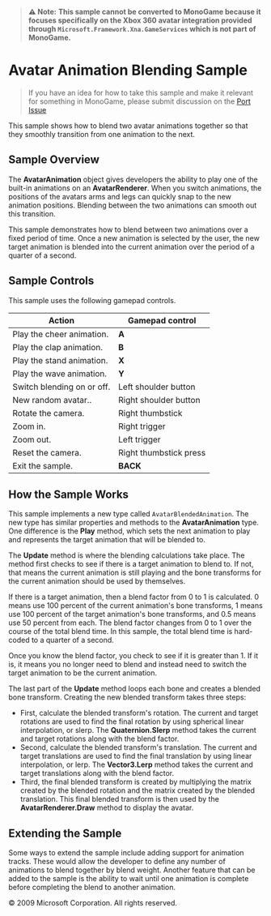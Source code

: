 > **⚠️ Note:**
> **This sample cannot be converted to MonoGame because it focuses specifically on the Xbox 360 avatar integration provided through `Microsoft.Framework.Xna.GameServices` which is not part of MonoGame.**
# Avatar Animation Blending Sample
>
> If you have an idea for how to take this sample and make it relevant for something in MonoGame, please submit discussion on the [Port Issue](https://github.com/xna-to-monogame/AvatarAnimationBlendingSample/issues/1)

This sample shows how to blend two avatar animations together so that they smoothly transition from one animation to the next.

## Sample Overview

The **AvatarAnimation** object gives developers the ability to play one of the built-in animations on an **AvatarRenderer**. When you switch animations, the positions of the avatars arms and legs can quickly snap to the new animation positions. Blending between the two animations can smooth out this transition.

This sample demonstrates how to blend between two animations over a fixed period of time. Once a new animation is selected by the user, the new target animation is blended into the current animation over the period of a quarter of a second.

## Sample Controls

This sample uses the following gamepad controls.

| Action                     | Gamepad control        |
|----------------------------|------------------------|
| Play the cheer animation.  | **A**                  |
| Play the clap animation.   | **B**                  |
| Play the stand animation.  | **X**                  |
| Play the wave animation.   | **Y**                  |
| Switch blending on or off. | Left shoulder button   |
| New random avatar..        | Right shoulder button  |
| Rotate the camera.         | Right thumbstick       |
| Zoom in.                   | Right trigger          |
| Zoom out.                  | Left trigger           |
| Reset the camera.          | Right thumbstick press |
| Exit the sample.           | **BACK**               |

## How the Sample Works

This sample implements a new type called ``AvatarBlendedAnimation``. The new type has similar properties and methods to the **AvatarAnimation** type. One difference is the **Play** method, which sets the next animation to play and represents the target animation that will be blended to.

The **Update** method is where the blending calculations take place. The method first checks to see if there is a target animation to blend to. If not, that means the current animation is still playing and the bone transforms for the current animation should be used by themselves.

If there is a target animation, then a blend factor from 0 to 1 is calculated. 0 means use 100 percent of the current animation's bone transforms, 1 means use 100 percent of the target animation's bone transforms, and 0.5 means use 50 percent from each. The blend factor changes from 0 to 1 over the course of the total blend time. In this sample, the total blend time is hard-coded to a quarter of a second.

Once you know the blend factor, you check to see if it is greater than 1. If it is, it means you no longer need to blend and instead need to switch the target animation to be the current animation.

The last part of the **Update** method loops each bone and creates a blended bone transform. Creating the new blended transform takes three steps:

- First, calculate the blended transform's rotation. The current and target rotations are used to find the final rotation by using spherical linear interpolation, or slerp. The **Quaternion.Slerp** method takes the current and target rotations along with the blend factor.
- Second, calculate the blended transform's translation. The current and target translations are used to find the final translation by using linear interpolation, or lerp. The **Vector3.Lerp** method takes the current and target translations along with the blend factor.
- Third, the final blended transform is created by multiplying the matrix created by the blended rotation and the matrix created by the blended translation. This final blended transform is then used by the **AvatarRenderer.Draw** method to display the avatar.

## Extending the Sample

Some ways to extend the sample include adding support for animation tracks. These would allow the developer to define any number of animations to blend together by blend weight. Another feature that can be added to the sample is the ability to wait until one animation is complete before completing the blend to another animation.

© 2009 Microsoft Corporation. All rights reserved.
